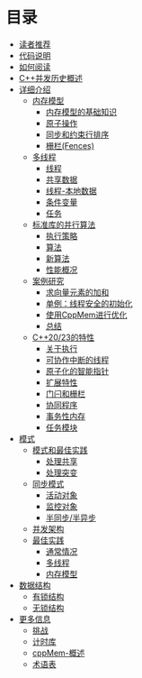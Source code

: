 # 目录

* [读者推荐](content/Reader-Testimonials.md)
* [代码说明](content/Source-Code.md)
* [如何阅读](content/How-you-should-read-the-book.md)
* [C++并发历史概述](content/History-Quick-Overview.md)
* [详细介绍](content/The-Details/1.0-chinese.md)
  * [内存模型]()
    * [内存模型的基础知识]()
    * [原子操作]()
    * [同步和约束行排序]()
    * [栅栏(Fences)]()
  * [多线程]()
    * [线程]()
    * [共享数据]()
    * [线程-本地数据]()
    * [条件变量]()
    * [任务]()
  * [标准库的并行算法]()
    * [执行策略]()
    * [算法]()
    * [新算法]()
    * [性能概况]()
  * [案例研究]()
    * [求向量元素的加和]()
    * [单例：线程安全的初始化]()
    * [使用CppMem进行优化]()
    * [总结]()
  * [C++20/23的特性]()
    * [关于执行]()
    * [可协作中断的线程]()
    * [原子化的智能指针]()
    * [扩展特性]()
    * [门闩和栅栏]()
    * [协同程序]()
    * [事务性内存]()
    * [任务模块]()
* [模式](content/Patterns/2.0-chinese.md)
  * [模式和最佳实践]()
    * [处理共享]()
    * [处理突变]()
  * [同步模式]()
    * [活动对象]()
    * [监控对象]()
    * [半同步/半异步]()
  * [并发架构]()
  * [最佳实践]()
    * [通常情况]()
    * [多线程]()
    * [内存模型]()
* [数据结构](content/Data-Structures/3.0-chinese.md)
  * [有锁结构]()
  * [无锁结构]()
* [更多信息](content/Further-Information/4.0-chinese.md)
  * [挑战]()
  * [计时库]()
  * [cppMem-概述]()
  * [术语表]()

